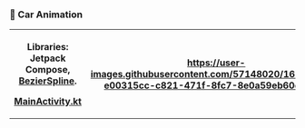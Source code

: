### 🚗 Car Animation
<table>  
<tr>  
<th>

Libraries:
Jetpack Compose, [BezierSpline](https://github.com/Bw2801/bezier-spline-kotlin).

[MainActivity.kt](https://github.com/DronPascal/GB-Interview-Tasks/blob/main/CarAnimation/app/src/main/java/com/rhinemann/caranimation/MainActivity.kt)
</th>  
<th>

https://user-images.githubusercontent.com/57148020/163833166-e00315cc-c821-471f-8fc7-8e0a59eb60d4.mp4

</th>  
</tr>  
</table>
